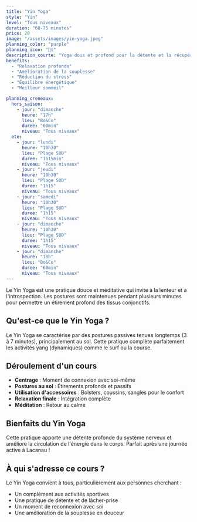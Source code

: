 ```yaml
---
title: "Yin Yoga"
style: "Yin"
level: "Tous niveaux"
duration: "60-75 minutes"
price: 20
image: "/assets/images/yin-yoga.jpeg"
planning_color: "purple"
planning_icon: "🧘‍♀️"
description_courte: "Yoga doux et profond pour la détente et la récupération"
benefits:
  - "Relaxation profonde"
  - "Amélioration de la souplesse"
  - "Réduction du stress"
  - "Équilibre énergétique"
  - "Meilleur sommeil"

planning_creneaux:
  hors_saison:
    - jour: "dimanche"
      heure: "17h"
      lieu: "Bo&Co"
      duree: "60min"
      niveau: "Tous niveaux"
  ete:
    - jour: "lundi"
      heure: "10h30"
      lieu: "Plage SUD"
      duree: "1h15min"
      niveau: "Tous niveaux"
    - jour: "jeudi"
      heure: "10h30"
      lieu: "Plage SUD"
      duree: "1h15"
      niveau: "Tous niveaux"
    - jour: "samedi"
      heure: "10h30"
      lieu: "Plage SUD"
      duree: "1h15"
      niveau: "Tous niveaux"
    - jour: "dimanche"
      heure: "10h30"
      lieu: "Plage SUD"
      duree: "1h15"
      niveau: "Tous niveaux"
    - jour: "dimanche"
      heure: "18h"
      lieu: "Bo&Co"
      duree: "60min"
      niveau: "Tous niveaux"
---
```


Le Yin Yoga est une pratique douce et méditative qui invite à la lenteur et à l'introspection. Les postures sont maintenues pendant plusieurs minutes pour permettre un étirement profond des tissus conjonctifs.

## Qu'est-ce que le Yin Yoga ?

Le Yin Yoga se caractérise par des postures passives tenues longtemps (3 à 7 minutes), principalement au sol. Cette pratique complète parfaitement les activités yang (dynamiques) comme le surf ou la course.

## Déroulement d'un cours

- **Centrage** : Moment de connexion avec soi-même
- **Postures au sol** : Étirements profonds et passifs
- **Utilisation d'accessoires** : Bolsters, coussins, sangles pour le confort
- **Relaxation finale** : Intégration complète
- **Méditation** : Retour au calme

## Bienfaits du Yin Yoga

Cette pratique apporte une détente profonde du système nerveux et améliore la circulation de l'énergie dans le corps. Parfait après une journée active à Lacanau !

## À qui s'adresse ce cours ?

Le Yin Yoga convient à tous, particulièrement aux personnes cherchant :
- Un complément aux activités sportives
- Une pratique de détente et de lâcher-prise
- Un moment de reconnexion avec soi
- Une amélioration de la souplesse en douceur
